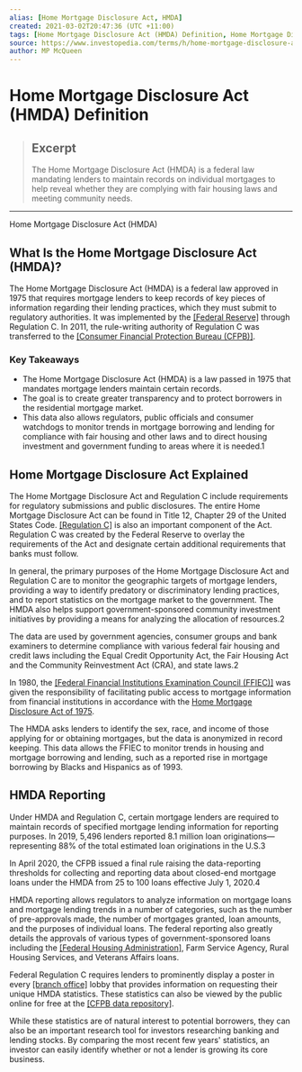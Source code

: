 ```yaml
---
alias: [Home Mortgage Disclosure Act, HMDA]
created: 2021-03-02T20:47:36 (UTC +11:00)
tags: [Home Mortgage Disclosure Act (HMDA) Definition, Home Mortgage Disclosure Act (HMDA)]
source: https://www.investopedia.com/terms/h/home-mortgage-disclosure-act-hmda.asp
author: MP McQueen
---
```


# Home Mortgage Disclosure Act (HMDA) Definition

> ## Excerpt
> The Home Mortgage Disclosure Act (HMDA) is a federal law mandating lenders to maintain records on individual mortgages to help reveal whether they are complying with fair housing laws and meeting community needs.

---

Home Mortgage Disclosure Act (HMDA)
## What Is the Home Mortgage Disclosure Act (HMDA)?

The Home Mortgage Disclosure Act (HMDA) is a federal law approved in 1975 that requires mortgage lenders to keep records of key pieces of information regarding their lending practices, which they must submit to regulatory authorities. It was implemented by the [[Federal Reserve]](https://www.investopedia.com/terms/f/federalreservebank.asp) through Regulation C. In 2011, the rule-writing authority of Regulation C was transferred to the [[Consumer Financial Protection Bureau (CFPB)]](https://www.investopedia.com/terms/c/consumer-financial-protection-bureau-cfpb.asp).

### Key Takeaways

-   The Home Mortgage Disclosure Act (HMDA) is a law passed in 1975 that mandates mortgage lenders maintain certain records.
-   The goal is to create greater transparency and to protect borrowers in the residential mortgage market.
-   This data also allows regulators, public officials and consumer watchdogs to monitor trends in mortgage borrowing and lending for compliance with fair housing and other laws and to direct housing investment and government funding to areas where it is needed.1

## Home Mortgage Disclosure Act Explained

The Home Mortgage Disclosure Act and Regulation C include requirements for regulatory submissions and public disclosures. The entire Home Mortgage Disclosure Act can be found in Title 12, Chapter 29 of the United States Code. [[Regulation C]](https://www.investopedia.com/terms/r/regulation-c.asp) is also an important component of the Act. Regulation C was created by the Federal Reserve to overlay the requirements of the Act and designate certain additional requirements that banks must follow.

In general, the primary purposes of the Home Mortgage Disclosure Act and Regulation C are to monitor the geographic targets of mortgage lenders, providing a way to identify predatory or discriminatory lending practices, and to report statistics on the mortgage market to the government. The HMDA also helps support government-sponsored community investment initiatives by providing a means for analyzing the allocation of resources.2

The data are used by government agencies, consumer groups and bank examiners to determine compliance with various federal fair housing and credit laws including the Equal Credit Opportunity Act, the Fair Housing Act and the Community Reinvestment Act (CRA), and state laws.2

In 1980, the [[Federal Financial Institutions Examination Council (FFIEC)]](https://www.investopedia.com/terms/f/ffiec.asp) was given the responsibility of facilitating public access to mortgage information from financial institutions in accordance with the [Home Mortgage Disclosure Act of 1975](https://www.investopedia.com/terms/h/home-mortgage-disclosure-act-hmda.asp).

The HMDA asks lenders to identify the sex, race, and income of those applying for or obtaining mortgages, but the data is anonymized in record keeping. This data allows the FFIEC to monitor trends in housing and mortgage borrowing and lending, such as a reported rise in mortgage borrowing by Blacks and Hispanics as of 1993.

## HMDA Reporting

Under HMDA and Regulation C, certain mortgage lenders are required to maintain records of specified mortgage lending information for reporting purposes. In 2019, 5,496 lenders reported 8.1 million loan originations—representing 88% of the total estimated loan originations in the U.S.3

In April 2020, the CFPB issued a final rule raising the data-reporting thresholds for collecting and reporting data about closed-end mortgage loans under the HMDA from 25 to 100 loans effective July 1, 2020.4

HMDA reporting allows regulators to analyze information on mortgage loans and mortgage lending trends in a number of categories, such as the number of pre-approvals made, the number of mortgages granted, loan amounts, and the purposes of individual loans. The federal reporting also greatly details the approvals of various types of government-sponsored loans including the [[Federal Housing Administration]](https://www.investopedia.com/terms/f/federal-housing-administration.asp), Farm Service Agency, Rural Housing Services, and Veterans Affairs loans.

Federal Regulation C requires lenders to prominently display a poster in every [[branch office]](https://www.investopedia.com/terms/b/branch-office.asp) lobby that provides information on requesting their unique HMDA statistics. These statistics can also be viewed by the public online for free at the [[CFPB data repository]](https://www.consumerfinance.gov/data-research/hmda/).

While these statistics are of natural interest to potential borrowers, they can also be an important research tool for investors researching banking and lending stocks. By comparing the most recent few years' statistics, an investor can easily identify whether or not a lender is growing its core business.
